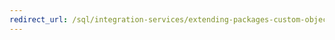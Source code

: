 ```yaml
---
redirect_url: /sql/integration-services/extending-packages-custom-objects/foreach-enumerator/coding-a-custom-foreach-enumerator?toc=%2fsql%2fintegration-services%2fextending-packages-custom-objects%2fforeach-enumerator%2ftoc.json
---
```


